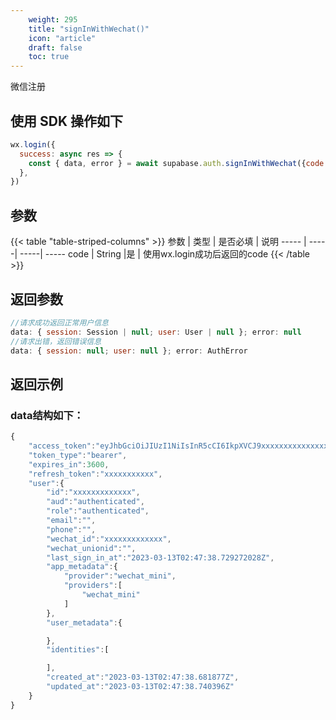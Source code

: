 ```yaml
---
    weight: 295
    title: "signInWithWechat()"
    icon: "article"
    draft: false
    toc: true
---
```


微信注册

## 使用 SDK 操作如下

```js
wx.login({
  success: async res => {
    const { data, error } = await supabase.auth.signInWithWechat({code:res.code})
  },
})
```


## 参数


{{< table "table-striped-columns" >}}
参数   | 类型 | 是否必填 | 说明
----- | -----| -----| -----
code | String |是 | 使用wx.login成功后返回的code
{{< /table >}}

## 返回参数

```js
//请求成功返回正常用户信息
data: { session: Session | null; user: User | null }; error: null 
//请求出错，返回错误信息
data: { session: null; user: null }; error: AuthError 

```

## 返回示例

### data结构如下：


  
```js
{
    "access_token":"eyJhbGciOiJIUzI1NiIsInR5cCI6IkpXVCJ9xxxxxxxxxxxxxxxxxxxxxxxx",
    "token_type":"bearer",
    "expires_in":3600,
    "refresh_token":"xxxxxxxxxxx",
    "user":{
        "id":"xxxxxxxxxxxxx",
        "aud":"authenticated",
        "role":"authenticated",
        "email":"",
        "phone":"",
        "wechat_id":"xxxxxxxxxxxxx",
        "wechat_unionid":"",
        "last_sign_in_at":"2023-03-13T02:47:38.729272028Z",
        "app_metadata":{
            "provider":"wechat_mini",
            "providers":[
                "wechat_mini"
            ]
        },
        "user_metadata":{

        },
        "identities":[

        ],
        "created_at":"2023-03-13T02:47:38.681877Z",
        "updated_at":"2023-03-13T02:47:38.740396Z"
    }
}

```